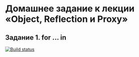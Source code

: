 # Домашнее задание к лекции «Object, Reflection и Proxy»
## Задание 1. for ... in

[![Build status](https://ci.appveyor.com/api/projects/status/9i86h9x07d8cc6yo?svg=true)](https://ci.appveyor.com/project/Dolinin2021/sec-6-1-js-pr)

